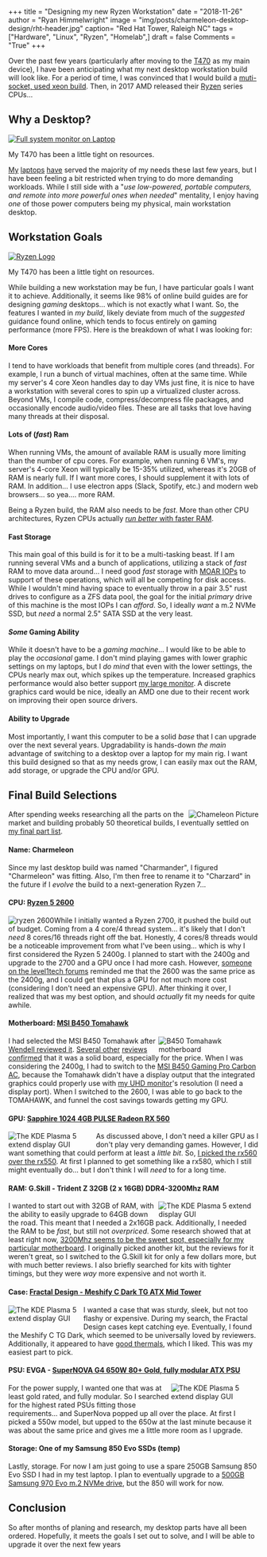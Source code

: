 +++
title  = "Designing my new Ryzen Workstation"
date   = "2018-11-26"
author = "Ryan Himmelwright"
image  = "img/posts/charmeleon-desktop-design/rht-header.jpg"
caption= "Red Hat Tower, Raleigh NC"
tags   = ["Hardware", "Linux", "Ryzen", "Homelab",]
draft  = false
Comments = "True"
+++

Over the past few years (particularly after moving to the [T470](/post/my-t470/)
as my main device), I have been anticipating what my next desktop
workstation build will look like. For a period of time, I was convinced that
I would build a [muti-socket, used xeon
build](https://www.techspot.com/review/1155-affordable-dual-xeon-pc/). Then, in 2017
AMD released their [Ryzen](https://en.wikipedia.org/wiki/Ryzen)
series CPUs...

<!--more-->

## Why a Desktop?

<a href="../../img/posts/chameleon-desktop-design/kadabra-cpu-usage.png"><img alt="Full system monitor on Laptop" src="../../img/posts/charmeleon-desktop-design/kadabra-cpu-usage.png" style="max-width: 100%;"/></a>
<div class="caption">My T470 has been a little tight on resources.</div>

[My](/post/sold-my-bonobo/) [laptops](/post/my-t470/) [have](/post/my-new-used-x230)
served the majority of my needs these last few years, but I have been feeling
a bit restricted when trying to do more demanding workloads.
While I still side with a "*use low-powered, portable computers, and remote
into more powerful ones when needed*" mentality, I enjoy having *one* of those
power computers being my physical, main workstation desktop.

## Workstation Goals

<a href="../../img/posts/chameleon-desktop-design/ryzen-logo.png"><img alt="Ryzen Logo" src="../../img/posts/charmeleon-desktop-design/ryzen-logo.png" style="max-width: 100%;"/></a>
<div class="caption">My T470 has been a little tight on resources.</div>

While building a new workstation may be fun, I have particular goals I want it
to achieve. Additionally, it seems like 98% of online build guides are for
designing *gaming* desktops... which is not exactly what I want. So, the
features I wanted in *my build*, likely deviate from much of the
*suggested* guidance found online, which tends to focus entirely on gaming
performance (more FPS). Here is the breakdown of what I was looking for:

#### More Cores


I tend to have workloads that benefit from multiple cores (and threads). For
example, I run a bunch of virtual machines, often at the same time. While my
server's 4 core Xeon handles day to day VMs just fine, it is nice to have a
workstation with several cores to spin up a virtualized cluster across. Beyond
VMs, I compile code, compress/decompress file packages, and occasionally encode
audio/video files. These are all tasks that love having many threads at their
disposal.

#### Lots of (*fast*) Ram

When running VMs, the amount of available RAM is usually more limiting than the
number of cpu cores. For example, when running 6 VM's, my server's 4-core Xeon
will typically be 15-35% utilized, whereas it's 20GB of RAM is nearly full.  If
I want more cores, I should supplement it with lots of RAM. In addition... I
use electron apps (Slack, Spotify,  etc.) and modern web browsers... so yea.... more RAM.

Being a Ryzen build, the RAM also needs to be *fast*.  More than other CPU
architectures, Ryzen CPUs actually [*run better* with faster
RAM](https://www.youtube.com/watch?v=g0SDr3EHHmY).

#### Fast Storage

This main goal of this build is for it to be a multi-tasking beast. If I am
running several VMs and a bunch of applications, utilizing a stack of *fast* RAM
to move data around... I need good *fast* storage with [MOAR
IOPs](https://www.youtube.com/watch?v=Bh_f0uof7Jw&feature=youtu.be&t=359) to
support of these operations, which will all be competing for disk access. While I
wouldn't mind having space to eventually throw in a pair 3.5" rust drives to configure as a
ZFS data pool, the goal for the initial *primary* drive of this
machine is the most IOPs I can *afford*. So, I ideally *want* a m.2 NVMe SSD,
but *need* a normal 2.5" SATA SSD at the very least.

#### *Some* Gaming Ability

While it doesn't have to be a *gaming machine*... I would like to be able to
play the *occasional* game. I don't mind playing games with lower graphic
settings on my laptops, but I *do mind* that even with the lower settings, the
CPUs nearly max out, which spikes up the temperature.
Increased graphics performance would also better support [my large
monitor](/post/new-lgud4379b/).  A discrete graphics card would be nice, ideally
an AMD one due to their recent work on improving their open source drivers.

#### Ability to Upgrade

Most importantly, I want this computer to be a solid *base* that I can upgrade
over the next several years. Upgradability is hands-down *the main* advantage
of switching to a desktop over a laptop for my main rig. I want this build
designed so that as my needs grow, I can easily max out the RAM, add storage,
or upgrade the CPU and/or GPU.

## Final Build Selections

<a href="../../img/posts/chameleon-desktop-design/charmeleon.png"><img alt="Chameleon Picture" src="../../img/posts/charmeleon-desktop-design/charmeleon.png" style="max-width: 40%; float: right;"/></a>

After spending weeks researching all the parts on the market and building
probably 50 theoretical builds, I eventually settled on [my final part list](https://pcpartpicker.com/user/himmelwr/saved/#view=MhbcYJ).

#### Name: Charmeleon


Since my last desktop build was named "Charmander", I figured "Charmeleon" was
fitting. Also, I'm then free to rename it to "Charzard" in the future if I *evolve*
the build to a next-generation Ryzen 7...

#### CPU: [Ryzen 5 2600](https://en.wikichip.org/wiki/amd/ryzen_5/2600)

<a href="../../img/posts/chameleon-desktop-design/ryzen2600.jpg"><img alt="ryzen 2600" src="../../img/posts/charmeleon-desktop-design/ryzen2600.jpg" style="max-width: 40%; float: left;"/></a>

While I initially wanted a Ryzen 2700, it pushed the build out of budget.
Coming from a 4 core/4 thread system... it's likely that I don't *need* 8
cores/16 threads right off the bat. Honestly, 4 cores/8 threads would be a
noticeable improvement from what I've been using... which is why I first
considered the Ryzen 5 2400g. I planned to start with the 2400g and upgrade to
the 2700 and a GPU once I had more cash. However, [someone on the level1tech
forums](https://forum.level1techs.com/t/finalizing-an-upgradable-ryzen-linux-build/134670/2)
reminded me that the 2600 was the same price as the 2400g, and I could get that
plus a GPU for not much more cost (considering I don't need an expensive GPU).
After thinking it over, I realized that was my best option, and should
*actually* fit my needs for quite awhile.

#### Motherboard: [MSI B450 Tomahawk](https://www.msi.com/Motherboard/B450-TOMAHAWK)

<a href="../../img/posts/chameleon-desktop-design/tomahawk.jpg"><img alt="B450 Tomahawk motherboard" src="../../img/posts/charmeleon-desktop-design/tomahawk.jpg" style="max-width: 40%; float: right;"/></a>

I had selected the MSI B450 Tomahawk after [Wendell reviewed
it](https://www.youtube.com/watch?v=lxtrHDJUMt4). [Several
other](https://www.youtube.com/watch?v=MWGzmbbimPw&feature=youtu.be&t=145) [reviews
confirmed](https://www.youtube.com/watch?v=MMJoLyrWa7E&feature=youtu.be&t=1260) that it was a solid board, especially for the price. When I was
considering the 2400g, I had to switch to the [MSI B450 Gaming Pro Carbon
AC](https://www.newegg.com/Product/Product.aspx?Item=N82E16813144188), because
the Tomahawk didn't have a display output that the integrated graphics could
properly use with [my UHD monitor](/post/new-lgud4379b/)'s resolution (I need a
display port). When I switched to the 2600, I was able to go back to the
TOMAHAWK, and funnel the cost savings towards getting my GPU.

#### GPU: [Sapphire 1024 4GB PULSE Radeon RX 560](https://www.techpowerup.com/gpu-specs/sapphire-pulse-rx-560-oc-4-gb.b4627)

<a href="../../img/posts/chameleon-desktop-design/rx560.png"><img alt="The KDE Plasma 5 extend display GUI" src="../../img/posts/charmeleon-desktop-design/rx560.png" style="max-width: 35%; float: left;"/></a>

As discussed above, I don't need a killer GPU as I don't play very demanding
games. However, I did want something that could perform at least a *little
bit*. So, [I picked the rx560 over the
rx550](https://www.youtube.com/watch?v=237L9UGQtGk&t=422s). At first I planned
to get something like a rx580, which I still might eventually do... but
I don't think I will *need* to for a long time.

#### RAM: G.Skill - Trident Z 32GB (2 x 16GB) DDR4-3200Mhz RAM

<a href="../../img/posts/chameleon-desktop-design/ram.png"><img alt="The KDE Plasma 5 extend display GUI" src="../../img/posts/charmeleon-desktop-design/ram.png" style="max-width: 40%; float: right;"/></a>

I wanted to start out with 32GB of RAM, with the ability to easily upgrade to
64GB down the road. This meant that I needed a 2x16GB pack. Additionally, I
needed the RAM to be *fast*, but still not *overpriced*. Some research showed
that at least right now, [3200Mhz seems to be the sweet spot, especially for my
particular motherboard](https://youtu.be/lxtrHDJUMt4?t=752). I originally
picked another kit, but the reviews for it weren't great, so I switched to the
G.Skill kit for only a few dollars more, but with much better reviews. I also
briefly searched for kits with tighter timings, but they were *way* more expensive and not worth it.

#### Case: [Fractal Design - Meshify C Dark TG ATX Mid Tower](https://www.fractal-design.com/home/product/cases/meshify/meshify-c)

<a href="../../img/posts/chameleon-desktop-design/meshifyc.png"><img alt="The KDE Plasma 5 extend display GUI" src="../../img/posts/charmeleon-desktop-design/meshifyc.png" style="max-width: 30%; float: left; margin-bottom: 10px;"/></a>

I wanted a case that was sturdy, sleek, but not too flashy or expensive. During my
search, the Fractal Design cases kept catching eye. Eventually, I found the
Meshify C TG Dark, which seemed to be universally loved by reviewers. Additionally,
it appeared to have [good
thermals](https://www.fractal-design.com/home/product/cases/meshify/meshify-c),
which I liked. This was my easiest part to pick.

#### PSU: EVGA - [SuperNOVA G4 650W 80+ Gold, fully modular ATX PSU](https://web.archive.org/web/20181102223931/https://www.evga.com/Products/Product.aspx?pn=120-G1-0650-XR)

<a href="../../img/posts/chameleon-desktop-design/psu.png"><img alt="The KDE Plasma 5 extend display GUI" src="../../img/posts/charmeleon-desktop-design/psu.png" style="max-width: 35%; float: right; margin-bottom: 10px;"/></a>

For the power supply, I wanted one that was at least gold rated, and fully
modular. So I searched for the highest rated PSUs fitting those requirements...
and SuperNova popped up all over the place. At first I picked a 550w model, but
upped to the 650w at the last minute because it was about the same price and
gives me a little more room as I upgrade.

#### Storage: One of my Samsung 850 Evo SSDs (temp)


Lastly, storage. For now I am just going to use a spare 250GB Samsung 850 Evo SSD
I had in my test laptop. I plan to eventually upgrade to a [500GB Samsung 970 Evo
m.2 NVMe
drive](https://www.samsung.com/semiconductor/minisite/ssd/product/consumer/970evo/),
but the 850 will work for now.

## Conclusion

So after months of planing and research, my desktop parts have all been
ordered. Hopefully, it meets the goals I set out to solve, and I will be able
to upgrade it over the next few years
